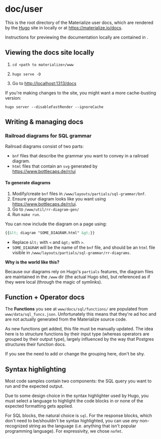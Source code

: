 # doc/user

This is the root directory of the Materialize user docs, which are rendered by
the [Hugo](https://gohugo.io/) site in </www> locally or at <https://materialize.io/docs>.

Instructions for previewing the documentation locally are contained in </www>.

## Viewing the docs site locally

1.
    ```shell
    cd <path to materialize>/www
    ```

1.
    ```shell
    hugo serve -D
    ```

1. Go to <http://localhost:1313/docs>

If you're making changes to the site, you might want a more cache-busting version:

```shell
hugo server --disableFastRender --ignoreCache
```

## Writing & managing docs

### Railroad diagrams for SQL grammar

Railroad diagrams consist of two parts:

- `bnf` files that describe the grammar you want to convey in a railroad
  diagram.
- `html` files that contain an `svg` generated by
  <https://www.bottlecaps.de/rr/ui>

#### To generate diagrams

1. Modify/create `bnf` files in `/www/layouts/partials/sql-grammar/bnf`.
1. Ensure your diagram looks like you want using
   <https://www.bottlecaps.de/rr/ui>.
2. Go to `/www/util/rr-diagram-gen/`
3. Run `make run`.

You can now include the diagram on a page using:

```html
{{&lt; diagram "SOME_DIAGRAM.html" &gt;}}
```

- Replace `&lt;` with `<` and `&gt;` with `>`.
- `SOME_DIAGRAM` will be the name of the `bnf` file, and should be an `html`
  file visible in `/www/layouts/partials/sql-grammar/rr-diagrams`.

**Why is the world like this?**

Because our diagrams rely on Hugo's `partials` features, the diagram files are
maintained in the `/www` dir (the actual Hugo site), but referenced as if they
were local (through the magic of symlinks).

## Function + Operator docs

The **Functions** you see at `www/docs/sql/functions/` are populated from
`www/data/sql_funcs.json`. Unfortunately this means that they're ad hoc and are
not actually generated from the Materialize source code.

As new functions get added, this file must be manually updated. The idea here is
to structure functions by their input type (whereas operators are grouped by
their output type), largely influenced by the way that Postgres structures their
function docs.

If you see the need to add or change the grouping here, don't be shy.

## Syntax highlighting

Most code samples contain two components: the SQL query you want to run and the
expected output.

Due to some design choice in the syntax highlighter used by Hugo, you must
select a language to highlight the code blocks in or none of the expected
formatting gets applied.

For SQL blocks, the natural choice is `sql`. For the response blocks, which
don't need to be/shouldn't be syntax highlighted, you can use _any_
non-recognized string as the language (i.e. anything that isn't popular
programming language). For expressivity, we chose `nofmt`.
